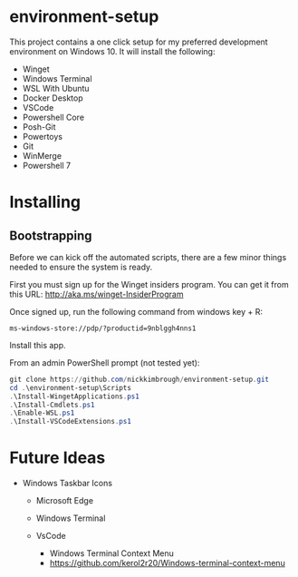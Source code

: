 # environment-setup

This project contains a one click setup for my preferred development environment
on Windows 10. It will install the following:

- Winget
- Windows Terminal
- WSL With Ubuntu
- Docker Desktop
- VSCode
- Powershell Core
- Posh-Git
- Powertoys
- Git
- WinMerge
- Powershell 7

# Installing

## Bootstrapping

Before we can kick off the automated scripts, there are a few minor things
needed to ensure the system is ready.

First you must sign up for the Winget insiders program. You can get it
from this URL: http://aka.ms/winget-InsiderProgram

Once signed up, run the following command from windows key + R:

```
ms-windows-store://pdp/?productid=9nblggh4nns1
```

Install this app.

From an admin PowerShell prompt (not tested yet):

```powershell
git clone https://github.com/nickkimbrough/environment-setup.git
cd .\environment-setup\Scripts
.\Install-WingetApplications.ps1
.\Install-Cmdlets.ps1
.\Enable-WSL.ps1
.\Install-VSCodeExtensions.ps1
```

# Future Ideas

- Windows Taskbar Icons
  - Microsoft Edge
  - Windows Terminal
  - VsCode

    - Windows Terminal Context Menu
    - https://github.com/kerol2r20/Windows-terminal-context-menu
